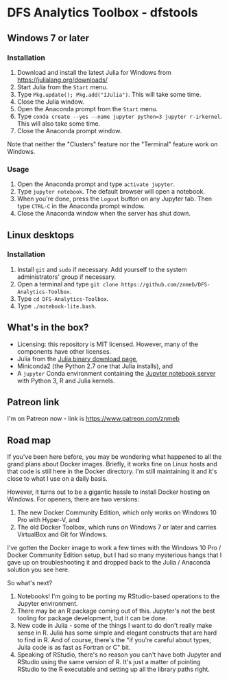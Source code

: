 # DFS Analytics Toolbox - dfstools

## Windows 7 or later

### Installation
1. Download and install the latest Julia for Windows from <https://julialang.org/downloads/>
2. Start Julia from the `Start` menu.
3. Type `Pkg.update(); Pkg.add("IJulia")`. This will take some time.
4. Close the Julia window.
5. Open the Anaconda prompt from the `Start` menu.
6. Type `conda create --yes --name jupyter python=3 jupyter r-irkernel`. This will also take some time.
7. Close the Anaconda prompt window.

Note that neither the "Clusters" feature nor the "Terminal" feature work on Windows.

### Usage
1. Open the Anaconda prompt and type `activate jupyter`.
2. Type `jupyter notebook`. The default browser will open a notebook.
3. When you're done, press the `Logout` button on any Jupyter tab. Then type `CTRL-C` in the Anaconda prompt window.
4. Close the Anaconda window when the server has shut down.

## Linux desktops

### Installation
1. Install `git` and `sudo` if necessary. Add yourself to the system administrators' group if necessary.
2. Open a terminal and type `git clone https://github.com/znmeb/DFS-Analytics-Toolbox`.
3. Type `cd DFS-Analytics-Toolbox`.
4. Type `./notebook-lite.bash`.

## What's in the box?
* Licensing: this repository is MIT licensed. However, many of the components have other licenses.
* Julia from the [Julia binary download page](http://julialang.org/downloads/),
* Miniconda2 (the Python 2.7 one that Julia installs), and
* A `jupyter` Conda environment containing the [Jupyter notebook server](https://jupyter.org/) with Python 3, R and Julia kernels.

## Patreon link
I'm on Patreon now - link is <https://www.patreon.com/znmeb>

## Road map
If you've been here before, you may be wondering what happened to all the grand plans about Docker images. Briefly, it works fine on Linux hosts and that code is still here in the Docker directory. I'm still maintaining it and it's close to what I use on a daily basis.

However, it turns out to be a gigantic hassle to install Docker hosting on Windows. For openers, there are two versions:
1. The new Docker Community Edition, which only works on Windows 10 Pro with Hyper-V, and
2. The old Docker Toolbox, which runs on Windows 7 or later and carries VirtualBox and Git for Windows.

I've gotten the Docker image to work a few times with the Windows 10 Pro / Docker Community Edition setup, but I had so many mysterious hangs that I gave up on troubleshooting it and dropped back to the Julia / Anaconda solution you see here.

So what's next?

1. Notebooks! I'm going to be porting my RStudio-based operations to the Jupyter environment.
2. There may be an R package coming out of this. Jupyter's not the best tooling for package development, but it can be done.
3. New code in Julia - some of the things I want to do don't really make sense in R. Julia has some simple and elegant constructs that are hard to find in R. And of course, there's the "if you're careful about types, Julia code is as fast as Fortran or C" bit.
4. Speaking of RStudio, there's no reason you can't have both Jupyter and RStudio using the same version of R. It's just a matter of pointing RStudio to the R executable and setting up all the library paths right.
